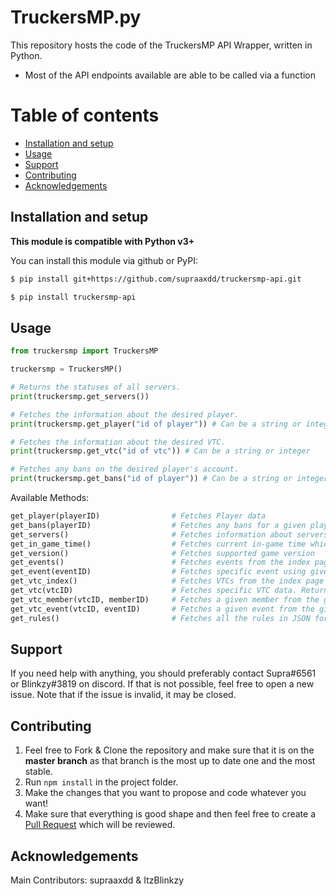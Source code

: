 # TruckersMP.py

This repository hosts the code of the TruckersMP API Wrapper, written in Python.
* Most of the API endpoints available are able to be called via a function

# Table of contents

- [Installation and setup](https://github.com/supraaxdd/truckersmp-api/#installation-and-setup)
- [Usage](https://github.com/supraaxdd/truckersmp-api/#usage)
- [Support](https://github.com/supraaxdd/truckersmp-api/#support)
- [Contributing](https://github.com/supraaxdd/truckersmp-api/#contributing)
- [Acknowledgements](https://github.com/supraaxdd/truckersmp-api/#acknowledgements)

## Installation and setup

**This module is compatible with Python v3+**

You can install this module via github or PyPI:
```bash
$ pip install git+https://github.com/supraaxdd/truckersmp-api.git
```

```bash
$ pip install truckersmp-api
```
## Usage

```py
from truckersmp import TruckersMP

truckersmp = TruckersMP()

# Returns the statuses of all servers.
print(truckersmp.get_servers())

# Fetches the information about the desired player.
print(truckersmp.get_player("id of player")) # Can be a string or integer

# Fetches the information about the desired VTC.
print(truckersmp.get_vtc("id of vtc")) # Can be a string or integer

# Fetches any bans on the desired player's account.
print(truckersmp.get_bans("id of player")) # Can be a string or integer

```

Available Methods:

```py
get_player(playerID)                # Fetches Player data
get_bans(playerID)                  # Fetches any bans for a given player
get_servers()                       # Fetches information about servers
get_in_game_time()                  # Fetches current in-game time which is synced across all servers
get_version()                       # Fetches supported game version
get_events()                        # Fetches events from the index page in JSON format
get_event(eventID)                  # Fetches specific event using given eventID
get_vtc_index()                     # Fetches VTCs from the index page in JSON format
get_vtc(vtcID)                      # Fetches specific VTC data. Returns information such as roles, members, general information etc.
get_vtc_member(vtcID, memberID)     # Fetches a given member from the given VTC
get_vtc_event(vtcID, eventID)       # Fetches a given event from the given VTC
get_rules()                         # Fetches all the rules in JSON format
```

## Support

If you need help with anything, you should preferably contact Supra#6561 or Blinkzy#3819 on discord. If that is not possible, feel free to open a new issue. Note that if the issue is invalid, it may be closed.

## Contributing

1. Feel free to Fork & Clone the repository and make sure that it is on the __master branch__ as that branch is the most up to date one and the most stable.
2. Run `npm install` in the project folder.
3. Make the changes that you want to propose and code whatever you want!
4. Make sure that everything is good shape and then feel free to create a [Pull Request](https://github.com/supraaxdd/truckersmp-api/compare) which will be reviewed.

## Acknowledgements

Main Contributors: supraaxdd & ItzBlinkzy
